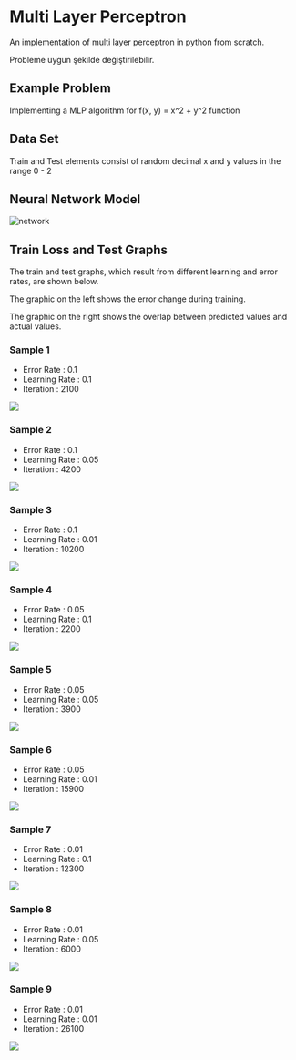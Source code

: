 # Multi Layer Perceptron

An implementation of multi layer perceptron in python from scratch.

Probleme uygun şekilde değiştirilebilir.

## Example Problem 
Implementing a MLP algorithm for f(x, y) = x^2 + y^2 function 

## Data Set

Train and Test elements consist of random decimal x and y values in the range 0 - 2 

## Neural Network Model

![network](/graphs/network.png)

## Train Loss and Test Graphs

The train and test graphs, which result from different learning and error rates, are shown below.

The graphic on the left shows the error change during training.

The graphic on the right shows the overlap between predicted values and actual values.

### Sample 1
* Error Rate : 0.1
* Learning Rate : 0.1
* Iteration : 2100

![](/graphs/1.png)

### Sample 2
* Error Rate : 0.1
* Learning Rate : 0.05
* Iteration : 4200

![](/graphs/2.png)
### Sample 3
* Error Rate : 0.1
* Learning Rate : 0.01
* Iteration : 10200

![](/graphs/3.png)
### Sample 4
* Error Rate : 0.05
* Learning Rate : 0.1
* Iteration : 2200

![](/graphs/4.png)
### Sample 5
* Error Rate : 0.05
* Learning Rate : 0.05
* Iteration : 3900

![](/graphs/5.png)
### Sample 6
* Error Rate : 0.05
* Learning Rate : 0.01
* Iteration : 15900

![](/graphs/6.png)
### Sample 7
* Error Rate : 0.01
* Learning Rate : 0.1
* Iteration : 12300

![](/graphs/7.png)
### Sample 8
* Error Rate : 0.01
* Learning Rate : 0.05
* Iteration : 6000

![](/graphs/8.png)
### Sample 9
* Error Rate : 0.01
* Learning Rate : 0.01
* Iteration : 26100

![](/graphs/9.png)
